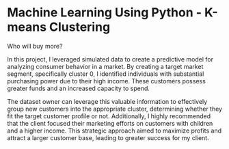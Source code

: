 # Machine Learning Using Python - K-means Clustering
Who will buy more?

In this project, I leveraged simulated data to create a predictive model for analyzing consumer behavior in a market. By creating a target market segment, specifically cluster 0, I identified individuals with substantial purchasing power due to their high income. These customers possess greater funds and an increased capacity to spend.

The dataset owner can leverage this valuable information to effectively group new customers into the appropriate cluster, determining whether they fit the target customer profile or not. Additionally, I highly recommended that the client focused their marketing efforts on customers with children and a higher income. This strategic approach aimed to maximize profits and attract a larger customer base, leading to greater success for my client.
